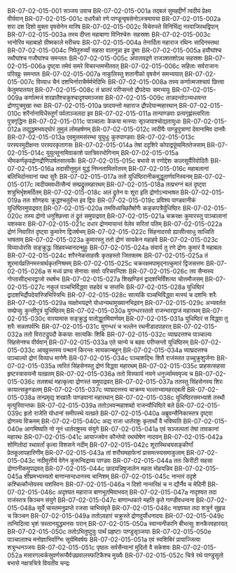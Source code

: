 BR-07-02-015-001  सञ्जय उवाच
BR-07-02-015-001a तद्बलं सुमहद्दीर्णं त्वदीयं प्रेक्ष्य वीर्यवान्
BR-07-02-015-001c दधारैको रणे पाण्डून्वृषसेनोऽस्त्रमायया
BR-07-02-015-002a शरा दश दिशो मुक्ता वृषसेनेन मारिष
BR-07-02-015-002c विचेरुस्ते विनिर्भिद्य नरवाजिरथद्विपान्
BR-07-02-015-003a तस्य दीप्ता महाबाणा विनिश्चेरुः सहस्रशः
BR-07-02-015-003c भानोरिव महाबाहो ग्रीष्मकाले मरीचयः
BR-07-02-015-004a तेनार्दिता महाराज रथिनः सादिनस्तथा
BR-07-02-015-004c निपेतुरुर्व्यां सहसा वातनुन्ना इव द्रुमाः
BR-07-02-015-005a हयौघांश्च रथौघांश्च गजौघांश्च समन्ततः
BR-07-02-015-005c अपातयद्रणे राजञ्शतशोऽथ सहस्रशः
BR-07-02-015-006a दृष्ट्वा तमेवं समरे विचरन्तमभीतवत्
BR-07-02-015-006c सहिताः सर्वराजानः परिवव्रुः समन्ततः
BR-07-02-015-007a नाकुलिस्तु शतानीको वृषसेनं समभ्ययात्
BR-07-02-015-007c विव्याध चैनं दशभिर्नाराचैर्मर्मभेदिभिः
BR-07-02-015-008a तस्य कर्णात्मजश्चापं छित्त्वा केतुमपातयत्
BR-07-02-015-008c तं भ्रातरं परीप्सन्तो द्रौपदेयाः समभ्ययुः
BR-07-02-015-009a कर्णात्मजं शरव्रातैश्चक्रुश्चादृश्यमञ्जसा
BR-07-02-015-009c तान्नदन्तोऽभ्यधावन्त द्रोणपुत्रमुखा रथाः
BR-07-02-015-010a छादयन्तो महाराज द्रौपदेयान्महारथान्
BR-07-02-015-010c शरैर्नानाविधैस्तूर्णं पर्वताञ्जलदा इव
BR-07-02-015-011a तान्पाण्डवाः प्रत्यगृह्णंस्त्वरिताः पुत्रगृद्धिनः
BR-07-02-015-011c पाञ्चालाः केकया मत्स्याः सृञ्जयाश्चोद्यतायुधाः
BR-07-02-015-012a तद्युद्धमभवद्घोरं तुमुलं लोमहर्षणम्
BR-07-02-015-012c त्वदीयैः पाण्डुपुत्राणां देवानामिव दानवैः
BR-07-02-015-013a एवमुत्तमसंरम्भा युयुधुः कुरुपाण्डवाः
BR-07-02-015-013c परस्परमुदीक्षन्तः परस्परकृतागसः
BR-07-02-015-014a तेषां ददृशिरे कोपाद्वपूंष्यमिततेजसाम्
BR-07-02-015-014c युयुत्सूनामिवाकाशे पतत्रिवरभोगिनाम्
BR-07-02-015-015a भीमकर्णकृपद्रोणद्रौणिपार्षतसात्यकैः
BR-07-02-015-015c बभासे स रणोद्देशः कालसूर्यैरिवोदितैः
BR-07-02-015-016a तदासीत्तुमुलं युद्धं निघ्नतामितरेतरम्
BR-07-02-015-016c महाबलानां बलिभिर्दानवानां यथा सुरैः
BR-07-02-015-017a ततो युधिष्ठिरानीकमुद्धूतार्णवनिस्वनम्
BR-07-02-015-017c त्वदीयमवधीत्सैन्यं सम्प्रद्रुतमहारथम्
BR-07-02-015-018a तत्प्रभग्नं बलं दृष्ट्वा शत्रुभिर्भृशमर्दितम्
BR-07-02-015-018c अलं द्रुतेन वः शूरा इति द्रोणोऽभ्यभाषत
BR-07-02-015-019a ततः शोणहयः क्रुद्धश्चतुर्दन्त इव द्विपः
BR-07-02-015-019c प्रविश्य पाण्डवानीकं युधिष्ठिरमुपाद्रवत्
BR-07-02-015-020a तमविध्यच्छितैर्बाणैः कङ्कपत्रैर्युधिष्ठिरः
BR-07-02-015-020c तस्य द्रोणो धनुश्छित्त्वा तं द्रुतं समुपाद्रवत्
BR-07-02-015-021a चक्ररक्षः कुमारस्तु पाञ्चालानां यशस्करः
BR-07-02-015-021c दधार द्रोणमायान्तं वेलेव सरितां पतिम्
BR-07-02-015-022a द्रोणं निवारितं दृष्ट्वा कुमारेण द्विजर्षभम्
BR-07-02-015-022c सिंहनादरवो ह्यासीत्साधु साध्विति भाषताम्
BR-07-02-015-023a कुमारस्तु ततो द्रोणं सायकेन महाहवे
BR-07-02-015-023c विव्याधोरसि सङ्क्रुद्धः सिंहवच्चानदन्मुहुः
BR-07-02-015-024a संवार्य तु रणे द्रोणः कुमारं वै महाबलः
BR-07-02-015-024c शरैरनेकसाहस्रैः कृतहस्तो जितक्लमः
BR-07-02-015-025a तं शूरमार्यव्रतिनमस्त्रार्थकृतनिश्रमम्
BR-07-02-015-025c चक्ररक्षमपामृद्नात्कुमारं द्विजसत्तमः
BR-07-02-015-026a स मध्यं प्राप्य सेनायाः सर्वाः परिचरन्दिशः
BR-07-02-015-026c तव सैन्यस्य गोप्तासीद्भारद्वाजो रथर्षभः
BR-07-02-015-027a शिखण्डिनं द्वादशभिर्विंशत्या चोत्तमौजसम्
BR-07-02-015-027c नकुलं पञ्चभिर्विद्ध्वा सहदेवं च सप्तभिः
BR-07-02-015-028a युधिष्ठिरं द्वादशभिर्द्रौपदेयांस्त्रिभिस्त्रिभिः
BR-07-02-015-028c सात्यकिं पञ्चभिर्विद्ध्वा मत्स्यं च दशभिः शरैः
BR-07-02-015-029a व्यक्षोभयद्रणे योधान्यथामुख्यानभिद्रवन्
BR-07-02-015-029c अभ्यवर्तत सम्प्रेप्सुः कुन्तीपुत्रं युधिष्ठिरम्
BR-07-02-015-030a युगन्धरस्ततो राजन्भारद्वाजं महारथम्
BR-07-02-015-030c वारयामास सङ्क्रुद्धं वातोद्धूतमिवार्णवम्
BR-07-02-015-031a युधिष्ठिरं स विद्ध्वा तु शरैः सन्नतपर्वभिः
BR-07-02-015-031c युगन्धरं च भल्लेन रथनीडादपाहरत्
BR-07-02-015-032a ततो विराटद्रुपदौ केकयाः सात्यकिः शिबिः
BR-07-02-015-032c व्याघ्रदत्तश्च पाञ्चाल्यः सिंहसेनश्च वीर्यवान्
BR-07-02-015-033a एते चान्ये च बहवः परीप्सन्तो युधिष्ठिरम्
BR-07-02-015-033c आवव्रुस्तस्य पन्थानं किरन्तः सायकान्बहून्
BR-07-02-015-034a व्याघ्रदत्तश्च पाञ्चाल्यो द्रोणं विव्याध मार्गणैः
BR-07-02-015-034c पञ्चाशद्भिः शितै राजंस्तत उच्चुक्रुशुर्जनाः
BR-07-02-015-035a त्वरितं सिंहसेनस्तु द्रोणं विद्ध्वा महारथम्
BR-07-02-015-035c प्राहसत्सहसा हृष्टस्त्रासयन्वै यतव्रतम्
BR-07-02-015-036a ततो विस्फार्य नयने धनुर्ज्यामवमृज्य च
BR-07-02-015-036c तलशब्दं महत्कृत्वा द्रोणस्तं समुपाद्रवत्
BR-07-02-015-037a ततस्तु सिंहसेनस्य शिरः कायात्सकुण्डलम्
BR-07-02-015-037c व्याघ्रदत्तस्य चाक्रम्य भल्लाभ्यामहरद्बली
BR-07-02-015-038a तान्प्रमृद्य शरव्रातैः पाण्डवानां महारथान्
BR-07-02-015-038c युधिष्ठिरसमभ्याशे तस्थौ मृत्युरिवान्तकः
BR-07-02-015-039a ततोऽभवन्महाशब्दो राजन्यौधिष्ठिरे बले
BR-07-02-015-039c हृतो राजेति योधानां समीपस्थे यतव्रते
BR-07-02-015-040a अब्रुवन्सैनिकास्तत्र दृष्ट्वा द्रोणस्य विक्रमम्
BR-07-02-015-040c अद्य राजा धार्तराष्ट्रः कृतार्थो वै भविष्यति
BR-07-02-015-040e आगमिष्यति नो नूनं धार्तराष्ट्रस्य संयुगे
BR-07-02-015-041a एवं सञ्जल्पतां तेषां तावकानां महारथः
BR-07-02-015-041c आयाज्जवेन कौन्तेयो रथघोषेण नादयन्
BR-07-02-015-042a शोणितोदां रथावर्तां कृत्वा विशसने नदीम्
BR-07-02-015-042c शूरास्थिचयसङ्कीर्णां प्रेतकूलापहारिणीम्
BR-07-02-015-043a तां शरौघमहाफेनां प्रासमत्स्यसमाकुलाम्
BR-07-02-015-043c नदीमुत्तीर्य वेगेन कुरून्विद्राव्य पाण्डवः
BR-07-02-015-044a ततः किरीटी सहसा द्रोणानीकमुपाद्रवत्
BR-07-02-015-044c छादयन्निषुजालेन महता मोहयन्निव
BR-07-02-015-045a शीघ्रमभ्यस्यतो बाणान्सन्दधानस्य चानिशम्
BR-07-02-015-045c नान्तरं ददृशे कश्चित्कौन्तेयस्य यशस्विनः
BR-07-02-015-046a न दिशो नान्तरिक्षं च न द्यौर्नैव च मेदिनी
BR-07-02-015-046c अदृश्यत महाराज बाणभूतमिवाभवत्
BR-07-02-015-047a नादृश्यत तदा राजंस्तत्र किञ्चन संयुगे
BR-07-02-015-047c बाणान्धकारे महति कृते गाण्डीवधन्वना
BR-07-02-015-048a सूर्ये चास्तमनुप्राप्ते रजसा चाभिसंवृते
BR-07-02-015-048c नाज्ञायत तदा शत्रुर्न सुहृन्न च किञ्चन
BR-07-02-015-049a ततोऽवहारं चक्रुस्ते द्रोणदुर्योधनादयः
BR-07-02-015-049c तान्विदित्वा भृशं त्रस्तानयुद्धमनसः परान्
BR-07-02-015-050a स्वान्यनीकानि बीभत्सुः शनकैरवहारयत्
BR-07-02-015-050c ततोऽभितुष्टुवुः पार्थं प्रहृष्टाः पाण्डुसृञ्जयाः
BR-07-02-015-050e पाञ्चालाश्च मनोज्ञाभिर्वाग्भिः सूर्यमिवर्षयः
BR-07-02-015-051a एवं स्वशिबिरं प्रायाज्जित्वा शत्रून्धनञ्जयः
BR-07-02-015-051c पृष्ठतः सर्वसैन्यानां मुदितो वै सकेशवः
BR-07-02-015-052a मसारगल्वर्कसुवर्णरूप्यैर्वज्रप्रवालस्फटिकैश्च मुख्यैः
BR-07-02-015-052c चित्रे रथे पाण्डुसुतो बभासे नक्षत्रचित्रे वियतीव चन्द्रः

